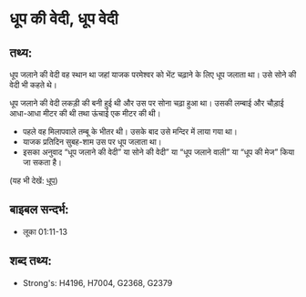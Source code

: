 # धूप की वेदी, धूप वेदी #

## तथ्य: ##

धूप जलाने की वेदी वह स्थान था जहां याजक परमेश्वर को भेंट चढ़ाने के लिए धूप जलाता था। उसे सोने की वेदी भी कहते थे।

 धूप जलाने की वेदी लकड़ी की बनी हुई थी और उस पर सोना चढ़ा हुआ था। उसकी लम्बाई और चौड़ाई आधा-आधा मीटर की थी तथा ऊंचाई एक मीटर की थी।

* पहले वह मिलापवाले तम्बू के भीतर थी। उसके बाद उसे मन्दिर में लाया गया था। 
* याजक प्रतिदिन सुबह-शाम उस पर धूप जलाता था।
* इसका अनुवाद “धूप जलाने की वेदी” या सोने की वेदी” या “धूप जलाने वाली” या “धूप की मेज” किया जा सकता है।

(यह भी देखें: [धूप](../incense.md))

## बाइबल सन्दर्भ: ##

* लूका 01:11-13

## शब्द तथ्य: ##

* Strong's: H4196, H7004, G2368, G2379
